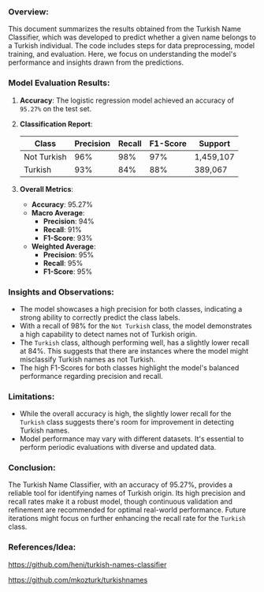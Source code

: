 ### Overview:
This document summarizes the results obtained from the Turkish Name Classifier, which was developed to predict whether a given name belongs to a Turkish individual. The code includes steps for data preprocessing, model training, and evaluation. Here, we focus on understanding the model's performance and insights drawn from the predictions.


### Model Evaluation Results:

1. **Accuracy**: The logistic regression model achieved an accuracy of `95.27%` on the test set.

2. **Classification Report**: 

   | Class       | Precision | Recall | F1-Score | Support   |
   |-------------|-----------|--------|----------|-----------|
   | Not Turkish | 96%       | 98%    | 97%      | 1,459,107 |
   | Turkish     | 93%       | 84%    | 88%      | 389,067   |

3. **Overall Metrics**:
   - **Accuracy**: 95.27%
   - **Macro Average**:
     - **Precision**: 94%
     - **Recall**: 91%
     - **F1-Score**: 93%
   - **Weighted Average**:
     - **Precision**: 95%
     - **Recall**: 95%
     - **F1-Score**: 95%

### Insights and Observations:

- The model showcases a high precision for both classes, indicating a strong ability to correctly predict the class labels.
- With a recall of 98% for the `Not Turkish` class, the model demonstrates a high capability to detect names not of Turkish origin.
- The `Turkish` class, although performing well, has a slightly lower recall at 84%. This suggests that there are instances where the model might misclassify Turkish names as not Turkish.
- The high F1-Scores for both classes highlight the model's balanced performance regarding precision and recall.

### Limitations:

- While the overall accuracy is high, the slightly lower recall for the `Turkish` class suggests there's room for improvement in detecting Turkish names.
- Model performance may vary with different datasets. It's essential to perform periodic evaluations with diverse and updated data.

### Conclusion:

The Turkish Name Classifier, with an accuracy of 95.27%, provides a reliable tool for identifying names of Turkish origin. Its high precision and recall rates make it a robust model, though continuous validation and refinement are recommended for optimal real-world performance. Future iterations might focus on further enhancing the recall rate for the `Turkish` class.


### References/Idea:

<https://github.com/heni/turkish-names-classifier>

<https://github.com/mkozturk/turkishnames>
